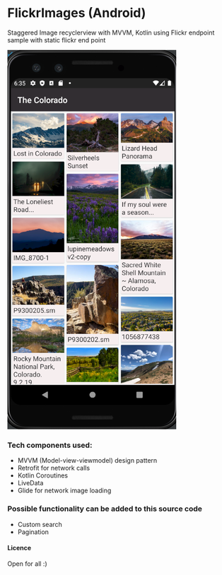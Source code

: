 # FlickrImages (Android)
Staggered Image recyclerview with MVVM, Kotlin using Flickr endpoint sample with static flickr end point

![output](https://github.com/Marcostar/FlickrImages/blob/master/trackvia.png)

### Tech components used:

* MVVM (Model-view-viewmodel) design pattern
* Retrofit for network calls
* Kotlin Coroutines
* LiveData
* Glide for network image loading

### Possible functionality can be added to this source code
* Custom search
* Pagination

#### Licence
Open for all :)
